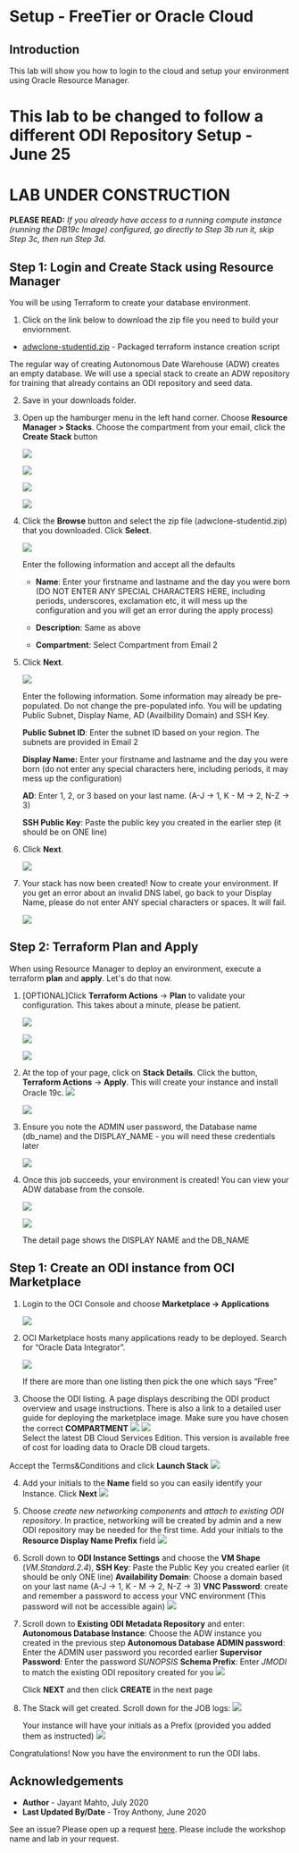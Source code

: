 # Setup - FreeTier or Oracle Cloud #

## Introduction
This lab will show you how to login to the cloud and setup your environment using Oracle Resource Manager.  

# This lab to be changed to follow a different ODI Repository Setup - June 25
# LAB UNDER CONSTRUCTION

**PLEASE READ:**  *If you already have access to a running compute instance (running the DB19c Image) configured, go directly to Step 3b run it, skip Step 3c, then run Step 3d.*

## Step 1: Login and Create Stack using Resource Manager
You will be using Terraform to create your database environment.

1.  Click on the link below to download the zip file you need to build your enviornment.  
- [adwclone-studentid.zip](https://objectstorage.us-ashburn-1.oraclecloud.com/p/W771ccMxLDG2z0mZHwv4isnzyYgcVbWUMgCuaCXcr3I/n/c4u03/b/labfiles/o/adwclone-studentid.zip) - Packaged terraform instance creation script

The regular way of creating Autonomous Date Warehouse (ADW) creates an empty database. We will use a special stack to create an ADW repository for training that already contains an ODI repository and seed data.

2.  Save in your downloads folder.

3.  Open up the hamburger menu in the left hand corner.  Choose **Resource Manager > Stacks**.   Choose the compartment from your email, click the  **Create Stack** button

    ![](./images/cloud-homepage.png " ")

    ![](./images/resource.png " ")

    ![](./images/choosecompartment.png " ")

    ![](./images/createstackpage.png " ")

6.  Click the **Browse** button and select the zip file (adwclone-studentid.zip) that you downloaded. Click **Select**.

    ![](./images/createstack_2.jpg " ")


    Enter the following information and accept all the defaults

    - **Name**:  Enter your firstname and lastname and the day you were born (DO NOT ENTER ANY SPECIAL CHARACTERS HERE, including periods, underscores, exclamation etc, it will mess up the configuration and you will get an error during the apply process)

    - **Description**:  Same as above

    - **Compartment**:  Select Compartment from Email 2

7.  Click **Next**.

    ![](./images/createstack3.png " ")

    Enter the following information. Some information may already be pre-populated.  Do not change the pre-populated info.  You will be updating Public Subnet, Display Name, AD (Availbility Domain) and SSH Key.

    **Public Subnet ID**:  Enter the subnet ID based on your region.   The subnets are provided in Email 2

    **Display Name:** Enter your firstname and lastname and the day you were born (do not enter any special characters here, including periods, it may mess up the configuration)

    **AD**: Enter 1, 2, or 3 based on your last name.  (A-J -> 1, K - M -> 2, N-Z -> 3)

    **SSH Public Key**:  Paste the public key you created in the earlier step (it should be on ONE line)

8. Click **Next**.

    ![](./images/createstack4.png " ")

9.  Your stack has now been created!  Now to create your environment.  If you get an error about an invalid DNS label, go back to your Display Name, please do not enter ANY special characters or spaces.  It will fail.

    ![](./images/stackcreated.png " ")



## Step 2: Terraform Plan and Apply
When using Resource Manager to deploy an environment, execute a terraform **plan** and **apply**.  Let's do that now.

1.  [OPTIONAL]Click **Terraform Actions** -> **Plan** to validate your configuration.  This takes about a minute, please be patient.

    ![](./images/terraformactions.png " ")

    ![](./images/planjob.png " ")

    ![](./images/planjob1.png " ")

2.  At the top of your page, click on **Stack Details**.  Click the button, **Terraform Actions** -> **Apply**.  This will create your instance and install Oracle 19c.
    ![](./images/applyjob1.png " ")

    ![](./images/applyjob2.png " ")

3. Ensure you note the ADMIN user password, the Database name (db_name) and the DISPLAY_NAME - you will need these credentials later

    ![](./images/terraform_progress.png " ")

4.  Once this job succeeds, your environment is created!  You can view your ADW database from the console.

    ![](./images/ADWcreated.png " ")

    ![](./images/db_details.png " ")

    The detail page shows the DISPLAY NAME and the DB_NAME

## Step 1: Create an ODI instance from OCI Marketplace

1. Login to the OCI Console and choose **Marketplace -> Applications**

    ![](./images/marketplace.png " ")
2. OCI Marketplace hosts many applications ready to be deployed.
   Search for “Oracle Data Integrator”.

    ![](./images/odi_marketplace.png " ")

   If there are more than one listing then pick the one which says “Free”

3. Choose the ODI listing. A page displays describing the ODI product overview and usage instructions. There is also a link to a detailed user guide for deploying the marketplace image.
Make sure you have chosen the correct **COMPARTMENT**
    ![](./images/odi_config_1.png " ")
    ![](./images/odi_config_2.png " ")    
Select the latest DB Cloud Services Edition. This version is available free of cost for loading data to Oracle DB cloud targets.

Accept the Terms&Conditions and click **Launch Stack**
    ![](./images/odi_config_3.png " ")

4. Add your initials to the **Name** field so you can easily identify your Instance. Click **Next**
    ![](./images/odi_config_4.png " ")    

5. Choose *create new networking components* and *attach to existing ODI repository*. In practice, networking will be created by admin and a new ODI repository may be needed for the first time. Add your initials to the **Resource Display Name Prefix** field
    ![](./images/odi_config_5a.png " ")  

6. Scroll down to **ODI Instance Settings** and choose the
   **VM Shape** (*VM.Standard.2.4*),
   **SSH Key**: Paste the Public Key you created earlier (it should be only ONE line)
   **Availability Domain**: Choose a domain based on your last name (A-J -> 1, K - M -> 2, N-Z -> 3)
   **VNC Password**: create and remember a password to access your VNC environment (This password will not be accessible again)
    ![](./images/odi_config_6a.png " ")

7. Scroll down to **Existing ODI Metadata Repository** and enter:
    **Autonomous Database Instance**: Choose the ADW instance you created in the previous step
    **Autonomous Database ADMIN password**: Enter the ADMIN user password you recorded earlier
    **Supervisor Password**: Enter the password *SUNOPSIS*
    **Schema Prefix**: Enter *JMODI* to match the existing ODI repository created for you
    ![](./images/odi_config_7.png " ")        

    Click **NEXT** and then click **CREATE** in the next page

8. The Stack will get created. Scroll down for the JOB logs:
    ![](./images/odi_instance_create.png " ")

    Your instance will have your initials as a Prefix (provided you added them as instructed)
    ![](./images/odi_instance_create_2.png " ")


Congratulations!  Now you have the environment to run the ODI labs.   

## Acknowledgements

- **Author** - Jayant Mahto, July 2020
- **Last Updated By/Date** - Troy Anthony, June 2020

See an issue?  Please open up a request [here](https://github.com/oracle/learning-library/issues).   Please include the workshop name and lab in your request.
